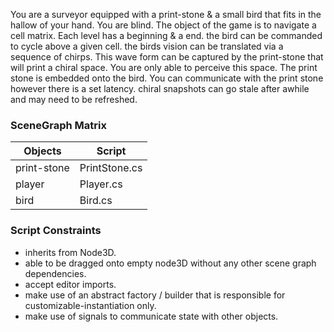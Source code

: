 You are a surveyor equipped with a print-stone & a small bird that fits in the hallow of your hand. You are blind.
The object of the game is to navigate a cell matrix. Each level has a beginning & a end. the bird can be commanded to cycle above a given cell. the birds vision can be translated via a sequence of chirps. This wave form can be captured by the print-stone that will print a chiral space. You are only able to perceive this space. The print stone is embedded onto the bird. You can communicate with the print stone however there is a set latency. chiral snapshots can go stale after awhile and may need to be refreshed. 

### SceneGraph Matrix
| **Objects** | **Script** | 
| --- | --- | 
| print-stone | PrintStone.cs |  
| player | Player.cs | 
| bird | Bird.cs | 

### Script Constraints
- inherits from Node3D.
- able to be dragged onto empty node3D without any other scene graph dependencies.
- accept editor imports.
- make use of an abstract factory / builder that is responsible for customizable-instantiation only.
- make use of signals to communicate state with other objects.

  



